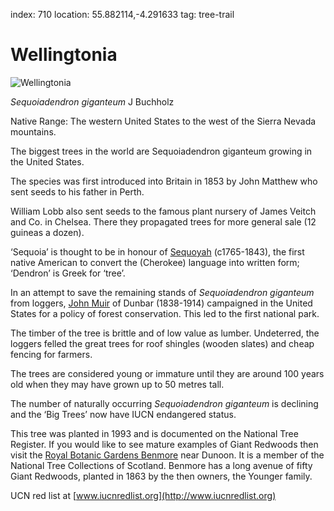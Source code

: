 index: 710
location: 55.882114,-4.291633
tag: tree-trail

# Wellingtonia

![Wellingtonia](wellingtonia.jpg)

<p class="species-info"><em>Sequoiadendron giganteum</em>  J Buchholz</p>

Native Range: The western United States to the west of the Sierra Nevada mountains.

The biggest trees in the world are Sequoiadendron giganteum growing in the United States.

The species was first introduced into Britain in 1853 by John Matthew who sent seeds to his father in Perth.

William Lobb also sent seeds to the famous plant nursery of James Veitch and Co. in Chelsea. There they propagated
  trees for more general sale (12 guineas a dozen).

‘Sequoia’ is thought to be in honour of [Sequoyah](/wiki/Sequoyah) (c1765-1843), the first native American to convert the (Cherokee)
  language into written form; ‘Dendron’ is Greek for ‘tree’.

In an attempt to save the remaining stands of _Sequoiadendron giganteum_ from loggers, [John Muir](/wiki/John_Muir) of Dunbar (1838-1914)
  campaigned in the United States for a policy of forest conservation. This led to the first national park.

The timber of the tree is brittle and of low value as lumber. Undeterred, the loggers felled the great trees for
  roof shingles (wooden slates) and cheap fencing for farmers.

The trees are considered young or immature until they are around 100 years old when they may have grown up to 50 metres tall.

The number of naturally occurring _Sequoiadendron giganteum_ is declining and the ‘Big Trees’ now have IUCN endangered status.

This tree was planted in 1993 and is documented on the National Tree Register. If you would like to see mature examples
of Giant Redwoods then visit the [Royal Botanic Gardens Benmore](/wiki/Benmore_Botanic_Garden) near Dunoon. It is a member of the National Tree
Collections of Scotland. Benmore has a long avenue of fifty Giant Redwoods, planted in 1863 by the then owners,
the Younger family.

UCN red list at [www.iucnredlist.org](http://www.iucnredlist.org)